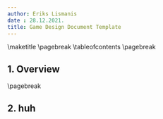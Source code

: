 ```yaml
---
author: Eriks Lismanis
date : 28.12.2021.
title: Game Design Document Template
---
```


\maketitle
\pagebreak
\tableofcontents
\pagebreak

<!-- 1. [Overview](#Overview)
2. [2](#2) -->

## 1. Overview

\pagebreak

## 2. huh
